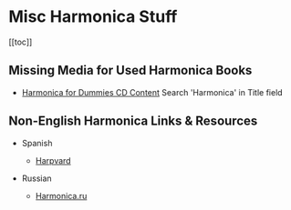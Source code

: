 # Misc Harmonica Stuff

[[toc]]

## Missing Media for Used Harmonica Books

- [Harmonica for Dummies CD Content](https://wiley.mpstechnologies.com/wiley/BOBContent/searchLPBobContent.do) Search 'Harmonica' in Title field

## Non-English Harmonica Links & Resources

- Spanish
    - [Harpvard](https://harpvard.com/)

- Russian
    - [Harmonica.ru](https://harmonica.ru/)

